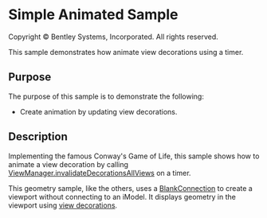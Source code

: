 # Simple Animated Sample

Copyright © Bentley Systems, Incorporated. All rights reserved.

This sample demonstrates how animate view decorations using a timer.

## Purpose

The purpose of this sample is to demonstrate the following:

* Create animation by updating view decorations.

## Description

Implementing the famous Conway's Game of Life, this sample shows how to animate a view decoration by calling [ViewManager.invalidateDecorationsAllViews](https://www.itwinjs.org/v2/reference/imodeljs-frontend/views/viewmanager/) on a timer.

This geometry sample, like the others, uses a [BlankConnection](https://www.itwinjs.org/v2/learning/frontend/blankconnection/) to create a viewport without connecting to an iModel.  It displays geometry in the viewport using [view decorations](https://www.itwinjs.org/v2/learning/frontend/viewdecorations/).
